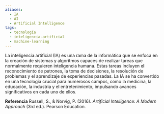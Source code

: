 ```yaml
---
aliases:
  - IA
  - AI
  - Artificial Intelligence
tags:
  - tecnología
  - inteligencia-artificial
  - machine-learning
---
```

La inteligencia artificial (IA) es una rama de la informática que se enfoca en la creación de sistemas y algoritmos capaces de realizar tareas que normalmente requieren inteligencia humana. Estas tareas incluyen el reconocimiento de patrones, la toma de decisiones, la resolución de problemas y el aprendizaje de experiencias pasadas. La IA se ha convertido en una tecnología crucial para numerosos campos, como la medicina, la educación, la industria y el entretenimiento, impulsando avances significativos en cada uno de ellos.

**Referencia**
Russell, S., & Norvig, P. (2016). *Artificial Intelligence: A Modern Approach* (3rd ed.). Pearson Education.
